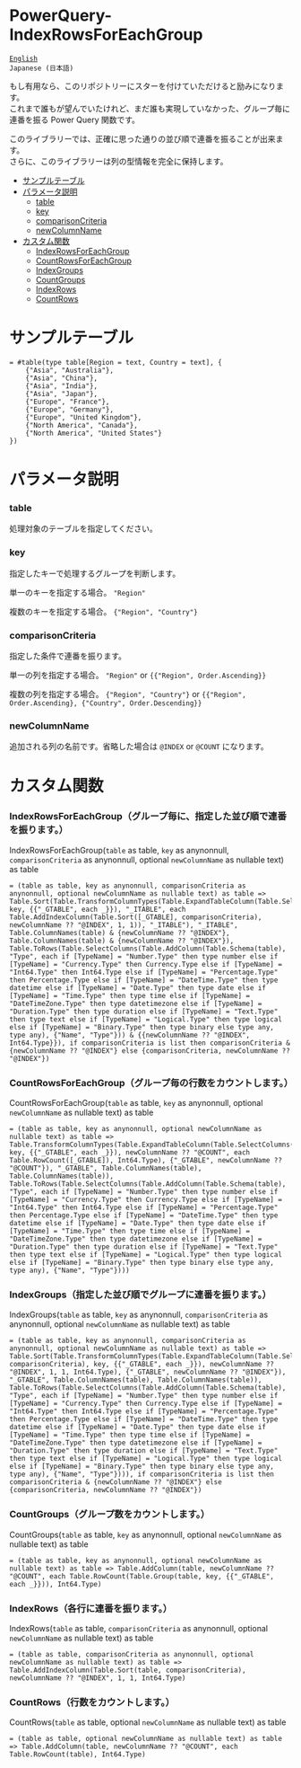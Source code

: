 # PowerQuery-IndexRowsForEachGroup

[`English`](https://github.com/takeyamajp/PowerQuery-IndexRowsForEachGroup)  
`Japanese (日本語)`

もし有用なら、このリポジトリーにスターを付けていただけると励みになります。   
これまで誰もが望んでいたけれど、まだ誰も実現していなかった、グループ毎に連番を振る Power Query 関数です。

このライブラリーでは、正確に思った通りの並び順で連番を振ることが出来ます。  
さらに、このライブラリーは列の型情報を完全に保持します。

- [サンプルテーブル](#サンプルテーブル)
- [パラメータ説明](#パラメータ説明)
  - [table](#table)
  - [key](#key)
  - [comparisonCriteria](#comparisoncriteria)
  - [newColumnName](#newcolumnname)
- [カスタム関数](#カスタム関数)
  - [IndexRowsForEachGroup](#indexrowsforeachgroupグループ毎に指定した並び順で連番を振ります)
  - [CountRowsForEachGroup](#countrowsforeachgroupグループ毎の行数をカウントします)
  - [IndexGroups](#indexgroups指定した並び順でグループに連番を振ります)
  - [CountGroups](#countgroupsグループ数をカウントします)
  - [IndexRows](#indexrows各行に連番を振ります)
  - [CountRows](#countrows行数をカウントします)

# サンプルテーブル
~~~
= #table(type table[Region = text, Country = text], {
    {"Asia", "Australia"}, 
    {"Asia", "China"}, 
    {"Asia", "India"}, 
    {"Asia", "Japan"}, 
    {"Europe", "France"}, 
    {"Europe", "Germany"}, 
    {"Europe", "United Kingdom"}, 
    {"North America", "Canada"}, 
    {"North America", "United States"}
})
~~~

# パラメータ説明
### table
処理対象のテーブルを指定してください。

### key
指定したキーで処理するグループを判断します。

単一のキーを指定する場合。
`"Region"`

複数のキーを指定する場合。
`{"Region", "Country"}`

### comparisonCriteria
指定した条件で連番を振ります。

単一の列を指定する場合。
`"Region"` or `{{"Region", Order.Ascending}}`

複数の列を指定する場合。
`{"Region", "Country"}` or `{{"Region", Order.Ascending}, {"Country", Order.Descending}}`

### newColumnName
追加される列の名前です。省略した場合は `@INDEX` or `@COUNT` になります。


# カスタム関数

### IndexRowsForEachGroup（グループ毎に、指定した並び順で連番を振ります。）
IndexRowsForEachGroup(`table` as table, `key` as anynonnull, `comparisonCriteria` as anynonnull, optional `newColumnName` as nullable text) as table
~~~
= (table as table, key as anynonnull, comparisonCriteria as anynonnull, optional newColumnName as nullable text) as table => Table.Sort(Table.TransformColumnTypes(Table.ExpandTableColumn(Table.SelectColumns(Table.AddColumn(Table.Group(table, key, {{"_GTABLE", each _}}), "_ITABLE", each Table.AddIndexColumn(Table.Sort([_GTABLE], comparisonCriteria), newColumnName ?? "@INDEX", 1, 1)), "_ITABLE"), "_ITABLE", Table.ColumnNames(table) & {newColumnName ?? "@INDEX"}, Table.ColumnNames(table) & {newColumnName ?? "@INDEX"}), Table.ToRows(Table.SelectColumns(Table.AddColumn(Table.Schema(table), "Type", each if [TypeName] = "Number.Type" then type number else if [TypeName] = "Currency.Type" then Currency.Type else if [TypeName] = "Int64.Type" then Int64.Type else if [TypeName] = "Percentage.Type" then Percentage.Type else if [TypeName] = "DateTime.Type" then type datetime else if [TypeName] = "Date.Type" then type date else if [TypeName] = "Time.Type" then type time else if [TypeName] = "DateTimeZone.Type" then type datetimezone else if [TypeName] = "Duration.Type" then type duration else if [TypeName] = "Text.Type" then type text else if [TypeName] = "Logical.Type" then type logical else if [TypeName] = "Binary.Type" then type binary else type any, type any), {"Name", "Type"})) & {{newColumnName ?? "@INDEX", Int64.Type}}), if comparisonCriteria is list then comparisonCriteria & {newColumnName ?? "@INDEX"} else {comparisonCriteria, newColumnName ?? "@INDEX"})
~~~

### CountRowsForEachGroup（グループ毎の行数をカウントします。）
CountRowsForEachGroup(`table` as table, `key` as anynonnull, optional `newColumnName` as nullable text) as table
~~~
= (table as table, key as anynonnull, optional newColumnName as nullable text) as table => Table.TransformColumnTypes(Table.ExpandTableColumn(Table.SelectColumns(Table.AddColumn(Table.Group(table, key, {{"_GTABLE", each _}}), newColumnName ?? "@COUNT", each Table.RowCount([_GTABLE]), Int64.Type), {"_GTABLE", newColumnName ?? "@COUNT"}), "_GTABLE", Table.ColumnNames(table), Table.ColumnNames(table)), Table.ToRows(Table.SelectColumns(Table.AddColumn(Table.Schema(table), "Type", each if [TypeName] = "Number.Type" then type number else if [TypeName] = "Currency.Type" then Currency.Type else if [TypeName] = "Int64.Type" then Int64.Type else if [TypeName] = "Percentage.Type" then Percentage.Type else if [TypeName] = "DateTime.Type" then type datetime else if [TypeName] = "Date.Type" then type date else if [TypeName] = "Time.Type" then type time else if [TypeName] = "DateTimeZone.Type" then type datetimezone else if [TypeName] = "Duration.Type" then type duration else if [TypeName] = "Text.Type" then type text else if [TypeName] = "Logical.Type" then type logical else if [TypeName] = "Binary.Type" then type binary else type any, type any), {"Name", "Type"})))
~~~

### IndexGroups（指定した並び順でグループに連番を振ります。）
IndexGroups(`table` as table, `key` as anynonnull, `comparisonCriteria` as anynonnull, optional `newColumnName` as nullable text) as table
~~~
= (table as table, key as anynonnull, comparisonCriteria as anynonnull, optional newColumnName as nullable text) as table => Table.Sort(Table.TransformColumnTypes(Table.ExpandTableColumn(Table.SelectColumns(Table.AddIndexColumn(Table.Group(Table.Sort(table, comparisonCriteria), key, {{"_GTABLE", each _}}), newColumnName ?? "@INDEX", 1, 1, Int64.Type), {"_GTABLE", newColumnName ?? "@INDEX"}), "_GTABLE", Table.ColumnNames(table), Table.ColumnNames(table)), Table.ToRows(Table.SelectColumns(Table.AddColumn(Table.Schema(table), "Type", each if [TypeName] = "Number.Type" then type number else if [TypeName] = "Currency.Type" then Currency.Type else if [TypeName] = "Int64.Type" then Int64.Type else if [TypeName] = "Percentage.Type" then Percentage.Type else if [TypeName] = "DateTime.Type" then type datetime else if [TypeName] = "Date.Type" then type date else if [TypeName] = "Time.Type" then type time else if [TypeName] = "DateTimeZone.Type" then type datetimezone else if [TypeName] = "Duration.Type" then type duration else if [TypeName] = "Text.Type" then type text else if [TypeName] = "Logical.Type" then type logical else if [TypeName] = "Binary.Type" then type binary else type any, type any), {"Name", "Type"}))), if comparisonCriteria is list then comparisonCriteria & {newColumnName ?? "@INDEX"} else {comparisonCriteria, newColumnName ?? "@INDEX"})
~~~

### CountGroups（グループ数をカウントします。）
CountGroups(`table` as table, `key` as anynonnull, optional `newColumnName` as nullable text) as table
~~~
= (table as table, key as anynonnull, optional newColumnName as nullable text) as table => Table.AddColumn(table, newColumnName ?? "@COUNT", each Table.RowCount(Table.Group(table, key, {{"_GTABLE", each _}})), Int64.Type)
~~~

### IndexRows（各行に連番を振ります。）
IndexRows(`table` as table, `comparisonCriteria` as anynonnull, optional `newColumnName` as nullable text) as table
~~~
= (table as table, comparisonCriteria as anynonnull, optional newColumnName as nullable text) as table => Table.AddIndexColumn(Table.Sort(table, comparisonCriteria), newColumnName ?? "@INDEX", 1, 1, Int64.Type)
~~~

### CountRows（行数をカウントします。）
CountRows(`table` as table, optional `newColumnName` as nullable text) as table
~~~
= (table as table, optional newColumnName as nullable text) as table => Table.AddColumn(table, newColumnName ?? "@COUNT", each Table.RowCount(table), Int64.Type)
~~~
